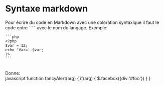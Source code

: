 # Syntaxe markdown

Pour écrire du code en Markdown avec une coloration syntaxique il faut le code entre <code>```</code> avec le nom du langage.
Exemple: <br>

    ```php
    <?php
    $var = 12;
    echo 'Var='.$var;
    ?>
    ```
<br>
Donne:
<br>
javascript
    function fancyAlert(arg) {
        if(arg) {
            $.facebox({div:'#foo'})
        }
    }
